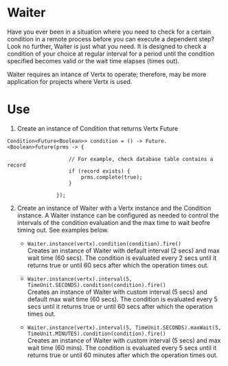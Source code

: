 # Waiter

Have you ever been in a situation where you need to check for a certain condition in a remote process before you can execute a dependent step? Look no further, Waiter is just what you need. It is designed to check a condition of your choice at regular interval for a period until the condition specified becomes valid or the wait time elapses (times out).

Waiter requires an intance of Vertx to operate; therefore, may be more application for projects where Vertx is used.

# Use

1. Create an instance of Condition that returns Vertx Future<Boolean>

```
Condition<Future<Boolean>> condition = () -> Future.<Boolean>future(prms -> {

                    // For example, check database table contains a record
                    if (record exists) {
                        prms.complete(true);
                    }

                });
```

2. Create an instance of Waiter with a Vertx instance and the Condition instance. A Waiter instance can be configured as needed to control the intervals of the condition evaluation and the max time to wait beofre timing out. See examples below.

   - `Waiter.instance(vertx).condition(condition).fire()`<br>
     Creates an instance of Waiter with default interval (2 secs) and max wait time (60 secs). The condition is evaluated every 2 secs until it returns true or until 60 secs after which the operation times out.

   - `Waiter.instance(vertx).interval(5, TimeUnit.SECONDS).condition(condition).fire()`<br>
     Creates an instance of Waiter with custom interval (5 secs) and default max wait time (60 secs). The condition is evaluated every 5 secs until it returns true or until 60 secs after which the operation times out.

   - `Waiter.instance(vertx).interval(5, TimeUnit.SECONDS).maxWait(5, TimeUnit.MINUTES).condition(condition).fire()` <br>
     Creates an instance of Waiter with custom interval (5 secs) and max wait time (60 mins). The condition is evaluated every 5 secs until it returns true or until 60 minutes after which the operation times out.
